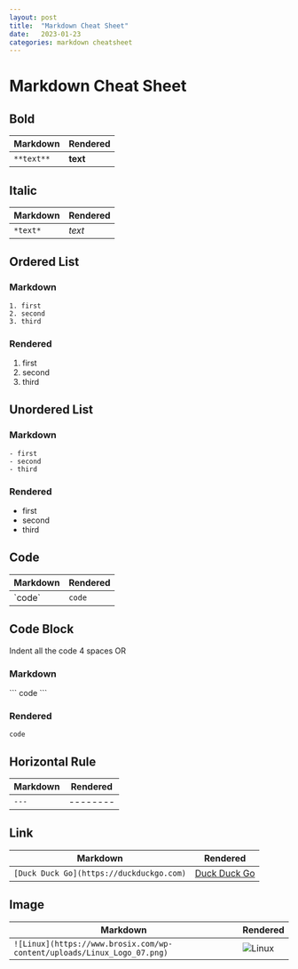 ```yaml
---
layout: post
title:  "Markdown Cheat Sheet"
date:   2023-01-23
categories: markdown cheatsheet
---
```


# Markdown Cheat Sheet

## Bold

| Markdown   | Rendered | 
|------------|----------|
| `**text**` | **text** |

## Italic

| Markdown | Rendered |
|----------|----------|
| `*text*` | *text*   |

## Ordered List

### Markdown
```
1. first
2. second
3. third
```

### Rendered
1. first
2. second
3. third


## Unordered List

### Markdown
```
- first
- second
- third
```

### Rendered
- first
- second
- third

## Code 

| Markdown | Rendered |
|----------|----------|
| \`code\` | `code`   |

##  Code Block

Indent all the code 4 spaces OR

### Markdown
\`\`\`
code
\`\`\`

### Rendered
```
code
```

## Horizontal Rule

| Markdown | Rendered |
|----------|----------|
|`---`     | -------- |

## Link

| Markdown                                | Rendered                               |
|-----------------------------------------|----------------------------------------|
|`[Duck Duck Go](https://duckduckgo.com)` | [Duck Duck Go](https://duckduckgo.com) |

## Image

| Markdown                                                                | Rendered |
|-------------------------------------------------------------------------|----------|
| `![Linux](https://www.brosix.com/wp-content/uploads/Linux_Logo_07.png)` | ![Linux](https://www.brosix.com/wp-content/uploads/Linux_Logo_07.png) |

